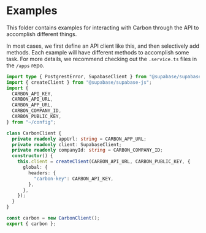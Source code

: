 # Examples

This folder contains examples for interacting with Carbon through the API to accomplish different things.

In most cases, we first define an API client like this, and then selectively add methods. Each example will have different methods to accomplish some task. For more details, we recommend checking out the `.service.ts` files in the `/apps` repo.

```ts
import type { PostgrestError, SupabaseClient } from "@supabase/supabase-js";
import { createClient } from "@supabase/supabase-js";
import {
  CARBON_API_KEY,
  CARBON_API_URL,
  CARBON_APP_URL,
  CARBON_COMPANY_ID,
  CARBON_PUBLIC_KEY,
} from "~/config";

class CarbonClient {
  private readonly appUrl: string = CARBON_APP_URL;
  private readonly client: SupabaseClient;
  private readonly companyId: string = CARBON_COMPANY_ID;
  constructor() {
    this.client = createClient(CARBON_API_URL, CARBON_PUBLIC_KEY, {
      global: {
        headers: {
          "carbon-key": CARBON_API_KEY,
        },
      },
    });
  }
}

const carbon = new CarbonClient();
export { carbon };
```

